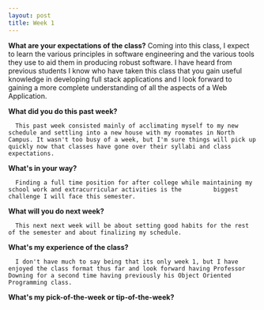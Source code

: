 ```yaml
---
layout: post
title: Week 1
---
```



**What are your expectations of the class?**
      Coming into this class, I expect to learn the various principles in software engineering and the various tools
      they use to aid them in producing robust software. I have heard from previous students I know who have taken this class 
      that you gain useful knowledge in developing full stack applications and I look forward to gaining a more complete 
      understanding of all the aspects of a Web Application.

**What did you do this past week?**

      This past week consisted mainly of acclimating myself to my new schedule and settling into a new house with my roomates in North Campus. It wasn't too busy of a week, but I'm sure things will pick up quickly now that classes have gone over their syllabi and class expectations.

**What's in your way?**

      Finding a full time position for after college while maintaining my school work and extracurricular activities is the         biggest challenge I will face this semester.

**What will you do next week?**

      This next next week will be about setting good habits for the rest of the semester and about finalizing my schedule. 

**What's my experience of the class?**

      I don't have much to say being that its only week 1, but I have enjoyed the class format thus far and look forward having Professor Downing for a second time having previously his Object Oriented Programming class.

**What's my pick-of-the-week or tip-of-the-week?**


